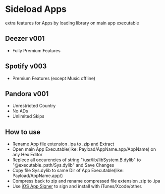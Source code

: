 # Sideload Apps

extra features for Apps by loading library on main app executable

Deezer v001
------

* Fully Premium Features

Spotify v003
------

* Premium Features (except Music offline)

Pandora v001
------

* Unrestricted Country
* No ADs
* Unlimited Skips

How to use
------

* Rename App file extension .ipa to .zip and Extract
* Open main App Executable(like: Payload/AppName.app/AppName) on any Hex Editor
* Replece all occurencies of string "/usr/lib/libSystem.B.dylib" to "@executable_path/Sys.dylib" and Save Changes
* Copy file Sys.dylib to same Dir of App Executable(like: Payload/AppName.app/)
* Compress back to zip and rename compressed file extension .zip to .ipa
* Use [iOS App Signer](https://dantheman827.github.io/ios-app-signer/) to sign and install with iTunes/Xcode/other.


